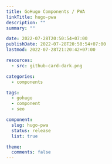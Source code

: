 ```yaml
---
title: GoHugo Components / PWA
linkTitle: hugo-pwa
description: ""
summary: ""

date: 2022-07-28T20:50:54+07:00
publishDate: 2022-07-28T20:50:54+07:00
lastmod: 2022-07-28T21:20:42+07:00

resources:
  - src: github-card-dark.png

categories:
  - components

tags:
  - gohugo
  - component
  - seo

component:
  slug: hugo-pwa
  status: release
  list: true

theme:
  comments: false
---
```

